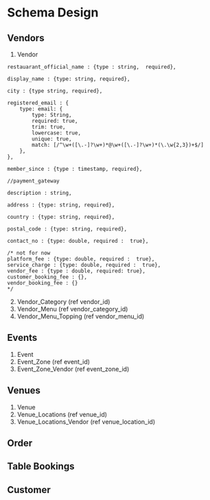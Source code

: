 # Schema Design

## Vendors

1. Vendor 
```
restauarant_official_name : {type : string,  required},

display_name : {type: string, required},

city : {type string, required},

registered_email : {
    type: email: {
        type: String,
        required: true,
        trim: true,
        lowercase: true,
        unique: true,
        match: [/^\w+([\.-]?\w+)*@\w+([\.-]?\w+)*(\.\w{2,3})+$/]
    },
},

member_since : {type : timestamp, required},

//payment_gateway

description : string,

address : {type: string, required},

country : {type: string, required},

postal_code : {type: string, required},

contact_no : {type: double, required :  true},

/* not for now 
platform_fee : {type: double, required :  true},
service_charge : {type: double, required :  true},
vendor_fee : {type : double, required: true},
customer_booking_fee : {},
vendor_booking_fee : {}
*/

```
2. Vendor_Category (ref vendor_id)
3. Vendor_Menu (ref vendor_category_id)
4. Vendor_Menu_Topping (ref vendor_menu_id)
   

## Events

1. Event
2. Event_Zone (ref event_id)
3. Event_Zone_Vendor (ref event_zone_id)

## Venues

1. Venue
2. Venue_Locations (ref venue_id)
3. Venue_Locations_Vendor (ref venue_location_id)

## Order

## Table Bookings

## Customer